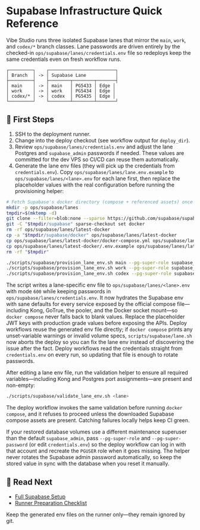 # Supabase Infrastructure Quick Reference

Vibe Studio runs three isolated Supabase lanes that mirror the `main`, `work`, and `codex/*` branch classes. Lane passwords are
driven entirely by the checked-in `ops/supabase/lanes/credentials.env` file so redeploys keep the same credentials even on fresh
workflow runs.

```
┌─────────┐    ┌─────────────────────────┐
│ Branch  │ -> │ Supabase Lane           │
├─────────┤    ├────────┬────────┬───────┤
│ main    │ -> │ main   │ PG5433 │ Edge │
│ work    │ -> │ work   │ PG5434 │ Edge │
│ codex/* │ -> │ codex  │ PG5435 │ Edge │
└─────────┘    └────────┴────────┴───────┘
```

## 🔑 First Steps

1. SSH to the deployment runner.
2. Change into the deploy checkout (see workflow output for `deploy_dir`).
3. Review `ops/supabase/lanes/credentials.env` and adjust the lane Postgres and `supabase_admin` passwords if needed. These
   values are committed for the dev VPS so CI/CD can reuse them automatically.
4. Generate the lane env files (they will pick up the credentials from `credentials.env`).
   Copy `ops/supabase/lanes/lane.env.example` to `ops/supabase/lanes/<lane>.env` for each lane first, then replace the placeholder
   values with the real configuration before running the provisioning helper:

```bash
# Fetch Supabase's docker directory (compose + referenced assets) once per runner
mkdir -p ops/supabase/lanes
tmpdir=$(mktemp -d)
git clone --filter=blob:none --sparse https://github.com/supabase/supabase.git "$tmpdir/supabase"
git -C "$tmpdir/supabase" sparse-checkout set docker
rm -rf ops/supabase/lanes/latest-docker
cp -a "$tmpdir/supabase/docker" ops/supabase/lanes/latest-docker
cp ops/supabase/lanes/latest-docker/docker-compose.yml ops/supabase/lanes/latest-docker-compose.yml
cp ops/supabase/lanes/latest-docker/.env.example ops/supabase/lanes/latest-docker.env
rm -rf "$tmpdir"

./scripts/supabase/provision_lane_env.sh main --pg-super-role supabase_admin --pg-super-password '<supabase-admin-password>'
./scripts/supabase/provision_lane_env.sh work --pg-super-role supabase_admin --pg-super-password '<supabase-admin-password>'
./scripts/supabase/provision_lane_env.sh codex --pg-super-role supabase_admin --pg-super-password '<supabase-admin-password>'
```

The script writes a lane-specific env file to `ops/supabase/lanes/<lane>.env` with mode `600` while keeping passwords in `ops/supabase/lanes/credentials.env`. It now hydrates the Supabase env with sane defaults for every service exposed by the official compose file—including Kong, GoTrue, the pooler, and the Docker socket mount—so `docker compose` never falls back to blank values. Replace the placeholder JWT keys with production grade values before exposing the APIs. Deploy workflows reuse the generated env file directly; if `docker compose` prints any unset-variable warnings or invalid volume specs, `scripts/supabase/lane.sh` now aborts the deploy so you can fix the lane env instead of discovering the issue after the fact. Deploy workflows read the credentials straight from `credentials.env` on every run, so updating that file is enough to rotate passwords.

After editing a lane env file, run the validation helper to ensure all required variables—including Kong and Postgres port
assignments—are present and non-empty:

```bash
./scripts/supabase/validate_lane_env.sh <lane>
```

The deploy workflow invokes the same validation before running `docker compose`, and it refuses to proceed unless the downloaded
Supabase compose assets are present. Catching failures locally helps keep CI green.

If your restored database volumes use a different maintenance superuser than the default `supabase_admin`, pass `--pg-super-role` and `--pg-super-password` (or edit `credentials.env`) so the deploy workflow can log in with that account and recreate the `PGUSER` role when it goes missing. The helper never rotates the Supabase admin password automatically, so keep the stored value in sync with the database when you reset it manually.

## 📘 Read Next

- [Full Supabase Setup](./docs/SUPABASE_SETUP.md)
- [Runner Preparation Checklist](./docs/RUNNER_SETUP.md)

Keep the generated env files on the runner only—they remain ignored by git.
